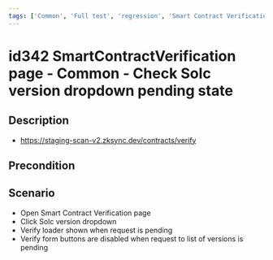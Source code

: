 ```yaml
---
tags: ['Common', 'Full test', 'regression', 'Smart Contract Verification page', 'ZKF-2258', 'Active']
---
```


# id342 SmartContractVerification page - Common - Сheck Solc version dropdown pending state

## Description
  - https://staging-scan-v2.zksync.dev/contracts/verify

## Precondition


## Scenario
- Open Smart Contract Verification page
- Click Solc version dropdown
- Verify loader shown when request is pending
- Verify form buttons are disabled when request to list of versions is pending
